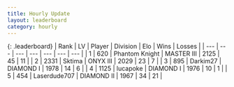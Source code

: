 ```yaml
---
title: Hourly Update
layout: leaderboard
category: hourly
---
```


{: .leaderboard}
| Rank | LV | Player | Division | Elo | Wins | Losses |
| --- | --- | --- | --- | --- | --- | --- |
| <span data-change="0">1</span> | 620 | <span title="ID: 742939">Phantom Knight</span> | MASTER III | <span data-change="0">2125</span> | <span data-change="0">45</span> | <span data-change="0">11</span> |
| <span data-change="0">2</span> | 2331 | <span title="ID: 353063">Sktima</span> | ONYX III | <span data-change="0">2029</span> | <span data-change="0">23</span> | <span data-change="0">7</span> |
| <span data-change="0">3</span> | 895 | <span title="ID: 694036">Darkim27</span> | DIAMOND I | <span data-change="0">1978</span> | <span data-change="0">14</span> | <span data-change="0">6</span> |
| <span data-change="0">4</span> | 1125 | <span title="ID: 41925">lucapoke</span> | DIAMOND I | <span data-change="0">1976</span> | <span data-change="0">10</span> | <span data-change="0">1</span> |
| <span data-change="0">5</span> | 454 | <span title="ID: 372321">Laserdude707</span> | DIAMOND II | <span data-change="0">1967</span> | <span data-change="0">34</span> | <span data-change="0">21</span> |